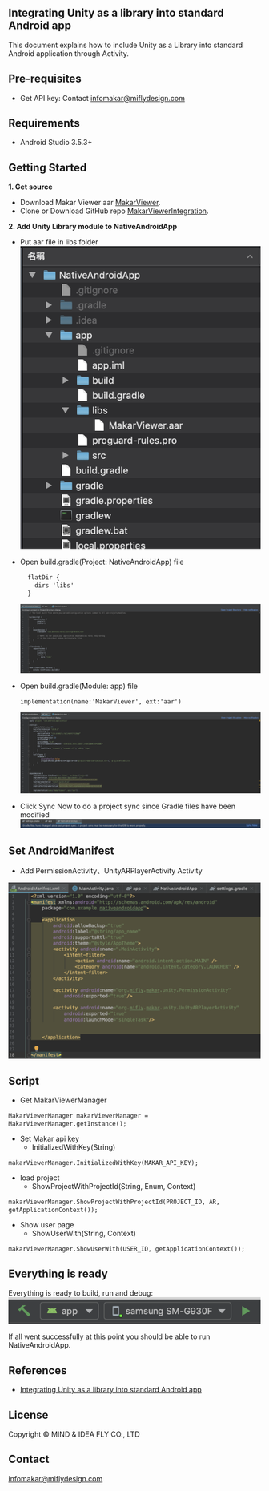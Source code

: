## Integrating Unity as a library into standard Android app

This document explains how to include Unity as a Library into standard Android application through Activity.

Pre-requisites
--------------
- Get API key: Contact <infomakar@miflydesign.com> 

Requirements
--------------
- Android Studio 3.5.3+

Getting Started
--------------
**1. Get source**
- Download Makar Viewer aar [MakarViewer](https://makar-viewer-embed.s3-ap-northeast-1.amazonaws.com/MakarViewer_3_1_4_android_1601025218.zip). 
- Clone or Download GitHub repo [MakarViewerIntegration](https://github.com/vml933/MakarViewerIntegration.git).

**2. Add Unity Library module to NativeAndroidApp**
- Put aar file in libs folder
  <br><img src="images/android/putAarInLibs.png">

- Open build.gradle(Project: NativeAndroidApp) file
  ```
    flatDir {
      dirs 'libs'
    }
  ```
  <img src="images/android/buildGradleNativeApp.png">
- Open build.gradle(Module: app) file
  ```
  implementation(name:'MakarViewer', ext:'aar')
  ```
  <img src="images/android/buildGradleApp.png">

- Click Sync Now to do a project sync since Gradle files have been modified
  <img src="images/android/syncGradle.png">

Set AndroidManifest
--------------
- Add PermissionActivity、UnityARPlayerActivity Activity
<img src="images/android/setManifestActivity.png">

Script
--------------

- Get MakarViewerManager
```
MakarViewerManager makarViewerManager = MakarViewerManager.getInstance();
```

- Set Makar api key
  - InitializedWithKey(String)
```
makarViewerManager.InitializedWithKey(MAKAR_API_KEY);
```

- load project
  - ShowProjectWithProjectId(String, Enum, Context)
```
makarViewerManager.ShowProjectWithProjectId(PROJECT_ID, AR, getApplicationContext());
```

- Show user page
  - ShowUserWith(String, Context)
```
makarViewerManager.ShowUserWith(USER_ID, getApplicationContext());
```

## Everything is ready

Everything is ready to build, run and debug:
<br><img src="images/android/selectTargetToBuild.png">

If all went successfully at this point you should be able to run NativeAndroidApp.

References
-------
- [Integrating Unity as a library into standard Android app](https://github.com/Unity-Technologies/uaal-example)

License
-------
Copyright © MIND & IDEA FLY CO., LTD

Contact
-------
<infomakar@miflydesign.com>
